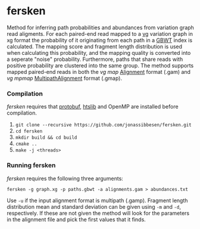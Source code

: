 # fersken
Method for inferring path probabilities and abundances from variation graph read aligments. For each paired-end read mapped to a [vg](https://github.com/vgteam/vg) variation graph in xg format the probability of it originating from each path in a [GBWT](https://github.com/jltsiren/gbwt) index is calculated. The mapping score and fragment length distribution is used when calculating this probability, and the mapping quality is converted into a seperate "noise" probability. Furthermore, paths that share reads with positive probability are clustered into the same group. The method supports mapped paired-end reads in both the *vg map* [Alignment](https://github.com/vgteam/libvgio/blob/a369fb1f293545eccfdf2d6d3bd4a30b6f5ec664/deps/vg.proto#L111) format (.gam) and *vg mpmap* [MultipathAlignment](https://github.com/vgteam/libvgio/blob/a369fb1f293545eccfdf2d6d3bd4a30b6f5ec664/deps/vg.proto#L156) format (.gmap). 


### Compilation
*fersken* requires that [protobuf](https://github.com/protocolbuffers/protobuf), [htslib](https://github.com/samtools/htslib) and OpenMP are installed before compilation. 

1. `git clone --recursive https://github.com/jonassibbesen/fersken.git`
2. `cd fersken`
3. `mkdir build && cd build`
4. `cmake ..`
5. `make -j <threads>`


### Running fersken
*fersken* requires the following three arguments:
```
fersken -g graph.xg -p paths.gbwt -a alignments.gam > abundances.txt
```
Use `-u` if the input alignment format is multipath (.gamp). Fragment length distribution mean and standard deviation can be given using `-m` and `-d`, respectively. If these are not given the method will look for the parameters in the alignment file and pick the first values that it finds. 
